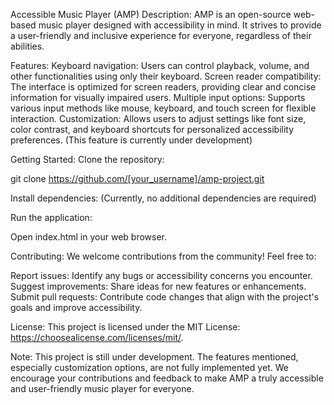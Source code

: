 Accessible Music Player (AMP)
Description:
AMP is an open-source web-based music player designed with accessibility in mind. It strives to provide a user-friendly and inclusive experience for everyone, regardless of their abilities.

Features:
Keyboard navigation: Users can control playback, volume, and other functionalities using only their keyboard.
Screen reader compatibility: The interface is optimized for screen readers, providing clear and concise information for visually impaired users.
Multiple input options: Supports various input methods like mouse, keyboard, and touch screen for flexible interaction.
Customization: Allows users to adjust settings like font size, color contrast, and keyboard shortcuts for personalized accessibility preferences. (This feature is currently under development)

Getting Started:
Clone the repository:

git clone https://github.com/[your_username]/amp-project.git

Install dependencies: (Currently, no additional dependencies are required)

Run the application:

Open index.html in your web browser.

Contributing:
We welcome contributions from the community! Feel free to:

Report issues: Identify any bugs or accessibility concerns you encounter.
Suggest improvements: Share ideas for new features or enhancements.
Submit pull requests: Contribute code changes that align with the project's goals and improve accessibility.

License:
This project is licensed under the MIT License: https://choosealicense.com/licenses/mit/.

Note:
This project is still under development. The features mentioned, especially customization options, are not fully implemented yet. We encourage your contributions and feedback to make AMP a truly accessible and user-friendly music player for everyone.
